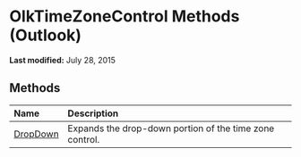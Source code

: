 
# OlkTimeZoneControl Methods (Outlook)

 **Last modified:** July 28, 2015


## Methods



|**Name**|**Description**|
|:-----|:-----|
| [DropDown](47b8d231-d3dc-4f10-a8ab-ead1853bad0f.md)|Expands the drop-down portion of the time zone control.|
